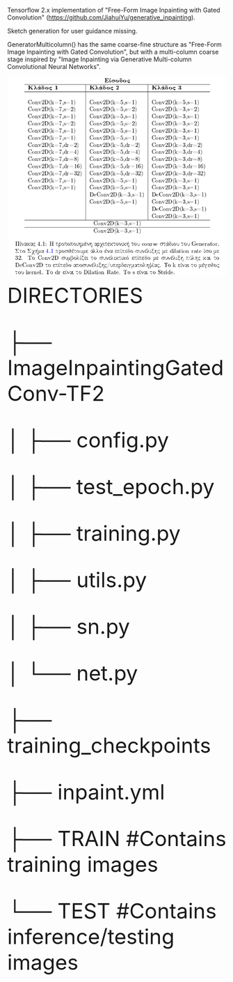 Tensorflow 2.x implementation of "Free-Form Image Inpainting with Gated Convolution" (https://github.com/JiahuiYu/generative_inpainting). 

Sketch generation for user guidance missing.

GeneratorMulticolumn() has the same coarse-fine structure as "Free-Form Image Inpainting with Gated Convolution", but with a multi-column coarse stage inspired by "Image Inpainting via Generative Multi-column Convolutional Neural Networks".

![alt text](https://github.com/kosmar2011/ImageInpaintingGatedConv-TF2/blob/master/table.PNG?raw=true)

<font size="10">
DIRECTORIES

├── ImageInpaintingGatedConv-TF2

│   ├── config.py

│   ├── test_epoch.py

│   ├── training.py

│   ├── utils.py

│   ├── sn.py

│   └── net.py

├── training_checkpoints

├── inpaint.yml

├── TRAIN #Contains training images 

└── TEST  #Contains inference/testing images
</font>
